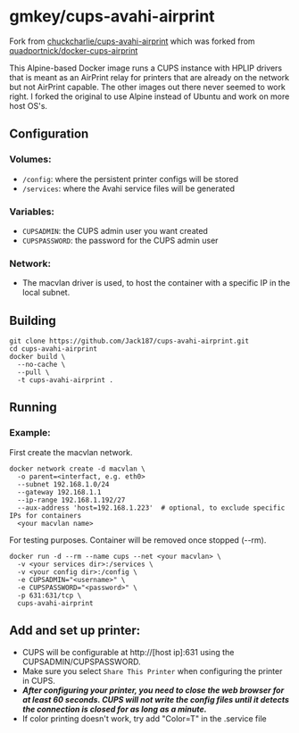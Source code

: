 # gmkey/cups-avahi-airprint
Fork from [chuckcharlie/cups-avahi-airprint](https://github.com/chuckcharlie/docker-cups-airprint) which was forked 
from [quadportnick/docker-cups-airprint](https://github.com/quadportnick/docker-cups-airprint)

This Alpine-based Docker image runs a CUPS instance with HPLIP drivers that is meant as an AirPrint relay for printers that are already on the network but not AirPrint capable. The other images out there never seemed to work right. I forked the original to use Alpine instead of Ubuntu and work on more host OS's.

## Configuration

### Volumes:
* `/config`: where the persistent printer configs will be stored
* `/services`: where the Avahi service files will be generated

### Variables:
* `CUPSADMIN`: the CUPS admin user you want created
* `CUPSPASSWORD`: the password for the CUPS admin user

### Network:
* The macvlan driver is used, to host the container with a specific IP in the local subnet.

## Building

```
git clone https://github.com/Jack187/cups-avahi-airprint.git
cd cups-avahi-airprint
docker build \
  --no-cache \
  --pull \
  -t cups-avahi-airprint .
```

## Running

### Example:
First create the macvlan network.

```
docker network create -d macvlan \
  -o parent=<interfact, e.g. eth0>   
  --subnet 192.168.1.0/24   
  --gateway 192.168.1.1   
  --ip-range 192.168.1.192/27
  --aux-address 'host=192.168.1.223'  # optional, to exclude specific IPs for containers
  <your macvlan name>
```

For testing purposes. Container will be removed once stopped (--rm).

```
docker run -d --rm --name cups --net <your macvlan> \
  -v <your services dir>:/services \
  -v <your config dir>:/config \
  -e CUPSADMIN="<username>" \
  -e CUPSPASSWORD="<password>" \
  -p 631:631/tcp \
  cups-avahi-airprint
```

## Add and set up printer:
* CUPS will be configurable at http://[host ip]:631 using the CUPSADMIN/CUPSPASSWORD.
* Make sure you select `Share This Printer` when configuring the printer in CUPS.
* ***After configuring your printer, you need to close the web browser for at least 60 seconds. CUPS will not write the config files until it detects the connection is closed for as long as a minute.***
* If color printing doesn't work, try add "<txt-record>Color=T</txt-record>" in the .service file




